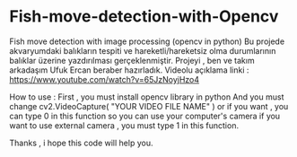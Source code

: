 # Fish-move-detection-with-Opencv
Fish move detection with image processing (opencv in python)
Bu projede akvaryumdaki balıkların tespiti ve hareketli/hareketsiz 
olma durumlarının balıklar üzerine yazdırılması gerçeklenmiştir. 
Projeyi , ben ve takım arkadaşım Ufuk Ercan beraber hazırladık.
Videolu açıklama linki : https://www.youtube.com/watch?v=65JzNoyjHzo4

How to use :
First , you must install opencv library in python
And you must change cv2.VideoCapture( "YOUR VIDEO FILE NAME" ) 
or if you want , you can type 0 in this function so you can use your computer's camera
if you want to use external camera , you must type 1 in this function.

Thanks , i hope this code will help you.
